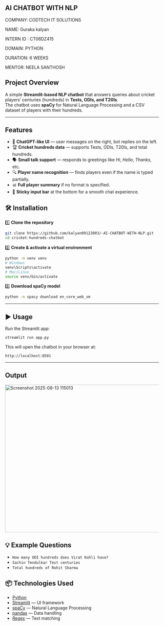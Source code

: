 ##  AI CHATBOT WITH NLP

COMPANY: CODTECH IT SOLUTIONS

NAME: Guraka kalyan

INTERN ID : CT06DZ415

DOMAIN: PYTHON

DURATION: 6 WEEKS

MENTOR: NEELA SANTHOSH

##  Project Overview
A simple **Streamlit-based NLP chatbot** that answers queries about cricket players’ centuries (hundreds) in **Tests, ODIs, and T20Is**.  
The chatbot uses **spaCy** for Natural Language Processing and a CSV dataset of players with their hundreds.

---

## Features

- 💬 **ChatGPT-like UI** — user messages on the right, bot replies on the left.
- 🏆 **Cricket hundreds data** — supports Tests, ODIs, T20Is, and total hundreds.
- 🗣 **Small talk support** — responds to greetings like *Hi*, *Hello*, *Thanks*, etc.
- 🔍 **Player name recognition** — finds players even if the name is typed partially.
- 📊 **Full player summary** if no format is specified.
- 📱 **Sticky input bar** at the bottom for a smooth chat experience.




## 🛠 Installation

1️⃣ **Clone the repository**
```bash
git clone https://github.com/kalyan09122003/-AI-CHATBOT-WITH-NLP.git  
cd cricket-hundreds-chatbot
````

2️⃣ **Create & activate a virtual environment**

```bash
python -m venv venv
# Windows
venv\Scripts\activate
# Mac/Linux
source venv/bin/activate
```

3️⃣ **Download spaCy model**

```bash
python -m spacy download en_core_web_sm
```

---

## ▶ Usage

Run the Streamlit app:

```bash
streamlit run app.py
```

This will open the chatbot in your browser at:

```
http://localhost:8501
```

---

## Output
<img width="960" height="483" alt="Screenshot 2025-08-13 115013" src="https://github.com/user-attachments/assets/272a6ae6-3dc9-4afe-857b-2a88b5696986" />



## 💡 Example Questions

* `How many ODI hundreds does Virat Kohli have?`
* `Sachin Tendulkar Test centuries`
* `Total hundreds of Rohit Sharma`



## 📦 Technologies Used

* [Python](https://www.python.org/)
* [Streamlit](https://streamlit.io/) — UI framework
* [spaCy](https://spacy.io/) — Natural Language Processing
* [pandas](https://pandas.pydata.org/) — Data handling
* [Regex](https://docs.python.org/3/library/re.html) — Text matching


